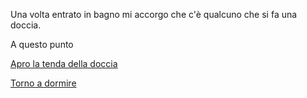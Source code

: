 Una volta entrato in bagno mi accorgo che c'è qualcuno che si fa una doccia.

A questo punto

[Apro la tenda della doccia](doccia/doccia.md)

[Torno a dormire](../sogno-strano.md)
